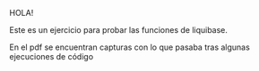 HOLA!

Este es un ejercicio para probar las funciones de liquibase.

En el pdf se encuentran capturas con lo que pasaba tras algunas ejecuciones de código
